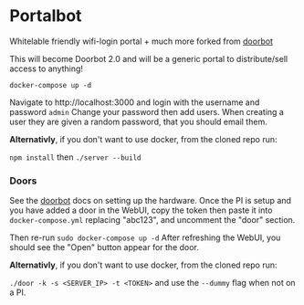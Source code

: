 # Portalbot
Whitelable friendly wifi-login portal + much more forked from [doorbot](https://gitlab.com/thann/doorbot)

This will become Doorbot 2.0 and will be a generic portal to distribute/sell access to anything!

`docker-compose up -d`

Navigate to http://localhost:3000 and login with the username and password `admin`
Change your password then add users.
When creating a user they are given a random password, that you should email them.

**Alternativly**, if you don't want to use docker, from the cloned repo run:

`npm install` then `./server --build`

### Doors
See the [doorbot](https://gitlab.com/thann/doorbot) docs on setting up the hardware.
Once the PI is setup and you have added a door in the WebUI,
copy the token then paste it into `docker-compose.yml` replacing "abc123",
and uncomment the "door" section.

Then re-run `sudo docker-compose up -d`
After refreshing the WebUI, you should see the "Open" button appear for the door.

**Alternativly**, if you don't want to use docker, from the cloned repo run:

`./door -k -s <SERVER_IP> -t <TOKEN>` and use the `--dummy` flag when not on a PI.

